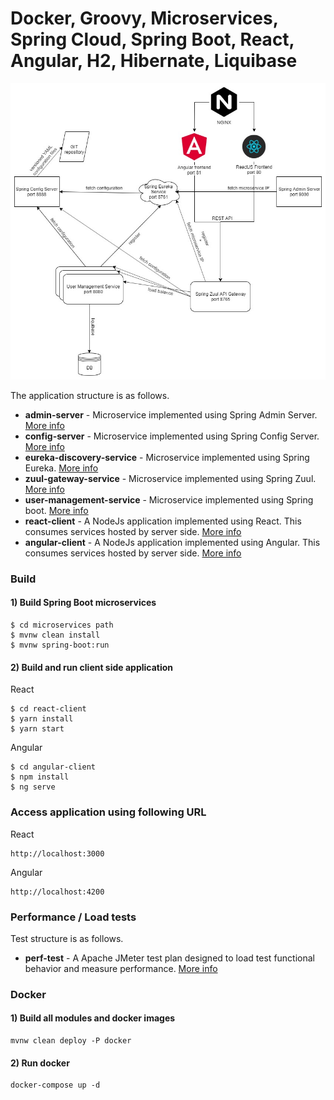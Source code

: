 # Docker, Groovy, Microservices, Spring Cloud, Spring Boot, React, Angular, H2, Hibernate, Liquibase

![Microservice Arhitecture](Spring_Cloud_Architecture.jpg)

The application structure is as follows.
- **admin-server** - Microservice implemented using Spring Admin Server. [More info](admin-server/README.md)
- **config-server** - Microservice implemented using Spring Config Server. [More info](config-server/README.md)
- **eureka-discovery-service** - Microservice implemented using Spring Eureka. [More info](eureka-discovery-service/README.md)
- **zuul-gateway-service** - Microservice implemented using Spring Zuul. [More info](zuul-gateway-service/README.md)
- **user-management-service** - Microservice implemented using Spring boot. [More info](user-management-service/README.md)
- **react-client** - A NodeJs application implemented using React. This consumes services hosted by server side. [More info](https://github.com/ThE-MaRaC/microservices/blob/master/react-client/README.md)
- **angular-client** - A NodeJs application implemented using Angular. This consumes services hosted by server side. [More info](https://github.com/ThE-MaRaC/microservices/blob/master/angular-client/README.md)

### Build

#### 1) Build Spring Boot microservices
   
```
$ cd microservices path
$ mvnw clean install
$ mvnw spring-boot:run
```

#### 2) Build and run client side application

React
```
$ cd react-client
$ yarn install
$ yarn start
```

Angular
```
$ cd angular-client
$ npm install
$ ng serve
```


### Access application using following URL

React
```
http://localhost:3000
```

Angular
```
http://localhost:4200
```

### Performance / Load tests

Test structure is as follows.
- **perf-test** - A Apache JMeter test plan designed to load test functional behavior and measure performance. [More info](https://github.com/ThE-MaRaC/microservices/blob/master/perf-test/README.md)

### Docker

#### 1) Build all modules and docker images

```
mvnw clean deploy -P docker
```

#### 2) Run docker

```
docker-compose up -d
```
